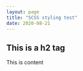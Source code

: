 ```yaml
---
layout: page
title: "SCSS styling test"
date: 2020-08-21
---
```


## This is a h2 tag


This is content
